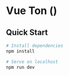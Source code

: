 # Vue Ton ()

## Quick Start

```bash
# Install dependencies
npm install

# Serve on localhost
npm run dev
```
